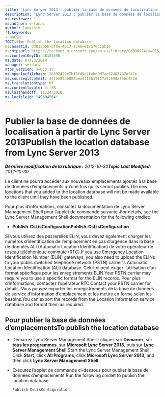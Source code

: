 ```yaml
---
title: 'Lync Server 2013 : publier la base de données de localisation'
description: 'Lync Server 2013 : publier la base de données de localisation.'
ms.reviewer: ''
ms.author: v-lanac
author: lanachin
f1.keywords:
- NOCSH
TOCTitle: Publish the location database
ms:assetid: dd032b5b-df0e-4017-ac46-e17570c1ab1e
ms:mtpsurl: https://technet.microsoft.com/en-us/library/Gg398974(v=OCS.15)
ms:contentKeyID: 48185598
ms.date: 07/23/2014
manager: serdars
mtps_version: v=OCS.15
ms.openlocfilehash: 26892429c7bf5fd9cbfebd0d7ac62482767a541e
ms.sourcegitcommit: 36fee89bb887bea4f18b19f17a8c69daf5bc423d
ms.translationtype: MT
ms.contentlocale: fr-FR
ms.lasthandoff: 11/24/2020
ms.locfileid: "49394564"
---
```

# <a name="publish-the-location-database-from-lync-server-2013"></a><span data-ttu-id="6c6a4-103">Publier la base de données de localisation à partir de Lync Server 2013</span><span class="sxs-lookup"><span data-stu-id="6c6a4-103">Publish the location database from Lync Server 2013</span></span>

<div data-xmlns="http://www.w3.org/1999/xhtml">

<div class="topic" data-xmlns="http://www.w3.org/1999/xhtml" data-msxsl="urn:schemas-microsoft-com:xslt" data-cs="https://msdn.microsoft.com/">

<div data-asp="https://msdn2.microsoft.com/asp">



</div>

<div id="mainSection">

<div id="mainBody"><span data-ttu-id="6c6a4-104">

<span> </span></span><span class="sxs-lookup"><span data-stu-id="6c6a4-104">

<span> </span></span></span>

<span data-ttu-id="6c6a4-105">_**Dernière modification de la rubrique :** 2012-10-30_</span><span class="sxs-lookup"><span data-stu-id="6c6a4-105">_**Topic Last Modified:** 2012-10-30_</span></span>

<span data-ttu-id="6c6a4-106">Le client ne pourra accéder aux nouveaux emplacements ajoutés à la base de données d’emplacements qu’une fois qu’ils seront publiés.</span><span class="sxs-lookup"><span data-stu-id="6c6a4-106">The new locations that you added to the location database will not be made available to the client until they have been published.</span></span>

<span data-ttu-id="6c6a4-107">Pour plus d’informations, consultez la documentation de Lync Server Management Shell pour l’applet de commande suivante :</span><span class="sxs-lookup"><span data-stu-id="6c6a4-107">For details, see the Lync Server Management Shell documentation for the following cmdlet:</span></span>

  - <span data-ttu-id="6c6a4-108">**Publish-CsLisConfiguration**</span><span class="sxs-lookup"><span data-stu-id="6c6a4-108">**Publish-CsLisConfiguration**</span></span>

<span data-ttu-id="6c6a4-109">Si vous utilisez des passerelles ELIN, vous devez également charger les numéros d’identification de l’emplacement en cas d’urgence dans la base de données ALI (Automatic Location Identification) de votre opérateur de réseau téléphonique commuté (RTC).</span><span class="sxs-lookup"><span data-stu-id="6c6a4-109">If you use Emergency Location Identification Number (ELIN) gateways, you also need to upload the ELINs to your public switched telephone network (PSTN) carrier's Automatic Location Identification (ALI) database.</span></span> <span data-ttu-id="6c6a4-110">Celui-ci peut exiger l’utilisation d’un format spécifique pour les enregistrements ELIN.</span><span class="sxs-lookup"><span data-stu-id="6c6a4-110">Your PSTN carrier may require you to use a specific format for the ELIN records.</span></span> <span data-ttu-id="6c6a4-111">Pour plus d’informations, contactez l’opérateur RTC.</span><span class="sxs-lookup"><span data-stu-id="6c6a4-111">Contact your PSTN carrier for details.</span></span> <span data-ttu-id="6c6a4-112">Vous pouvez exporter les enregistrements de la base de données de service d’information d’emplacement et les mettre en forme selon les besoins.</span><span class="sxs-lookup"><span data-stu-id="6c6a4-112">You can export the records from the Location Information service database and format them as required.</span></span>

<div>

## <a name="to-publish-the-location-database"></a><span data-ttu-id="6c6a4-113">Pour publier la base de données d’emplacements</span><span class="sxs-lookup"><span data-stu-id="6c6a4-113">To publish the location database</span></span>

  - <span data-ttu-id="6c6a4-114">Démarrez Lync Server Management Shell : cliquez sur **Démarrer**, sur **tous les programmes**, sur **Microsoft Lync Server 2013**, puis sur **Lync Server Management Shell**.</span><span class="sxs-lookup"><span data-stu-id="6c6a4-114">Start the Lync Server Management Shell: Click **Start**, click **All Programs**, click **Microsoft Lync Server 2013**, and then click **Lync Server Management Shell**.</span></span>

  - <span data-ttu-id="6c6a4-115">Exécutez l’applet de commande ci-dessous pour publier la base de données d’emplacements.</span><span class="sxs-lookup"><span data-stu-id="6c6a4-115">Run the following cmdlet to publish the location database.</span></span>
    
        Publish-CsLisConfiguration

<span data-ttu-id="6c6a4-116"></div>

</div>

<span> </span>

</div>

</div>

</span><span class="sxs-lookup"><span data-stu-id="6c6a4-116"></div>

</div>

<span> </span>

</div>

</div>

</span></span></div>

